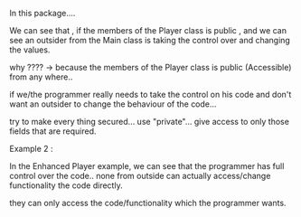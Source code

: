 In this package....

We can see that , if the members of the Player class is public ,
and we can see an outsider from the Main class is taking the control over and changing the values.

why ???? -> because the members of the Player class is public (Accessible) from any where..

if we/the programmer really needs to take the control on his code and don't want an outsider to change the behaviour of the code...

try to make every thing secured... use "private"... give access to only those fields that are required.


Example 2 :

In the Enhanced Player example, we can see that the programmer has full control over the code.. none from outside can actually access/change functionality the code directly.

they can only access the code/functionality which the programmer wants.